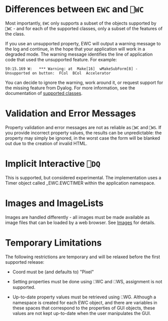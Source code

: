 # Differences between `EWC` and `⎕WC`

Most importantly, `EWC` only supports a subset of the objects supported by
`⎕WC` - and for each of the supported classes, only a subset of the features of
the class. 

If you use an unsupported property, EWC will output a warning
message to the log and continue, in the hope that your application will
work in a degraded mode. The warning message identifies the line of application
code that used the unsupported feature. For example:

`59:15.169 W:   *** Warning: at  Make[16]  wMakeSubForm[8] - Unsupported on button:  FCol  BCol  Accelerator`

You can decide to ignore the warning, work around it, or request support for the 
missing feature from Dyalog. For more information, see the documentation of [supported classes](ObjectRef/Classes.md).

# Validation and Error Messages

Property validation and error messages are not as reliable as `⎕WC` and `⎕WS`. 
If you provide incorrect property values, the results can be unpredictable:
the property may simply be ignored, in the worst case the form will be blanked
out due to the creation of invalid HTML.

# Implicit Interactive `⎕DQ`

This is supported, but considered experimental. The implementation uses a 
Timer object called _EWC.EWCTIMER within the application namespace.

# Images and ImageLists

Images are handled differently - all images must be made available as image files
that can be loaded by a web browser. See [Images](Discussion/Images.md) for details.

# Temporary Limitations

The following restrictions are temporary and will be relaxed before the first
supported release:

 * Coord must be (and defaults to) "Pixel"

 * Setting properties must be done using ⎕WC and ⎕WS, assignment is not supported. 
 
 * Up-to-date property values must be retrieved using ⎕WG. Although a namespace
   is created for each EWC object, and there are variables in these spaces that
   correspond to the properties of GUI objects, these values are not kept up-to-date
   when the user manipulates the GUI.
  
